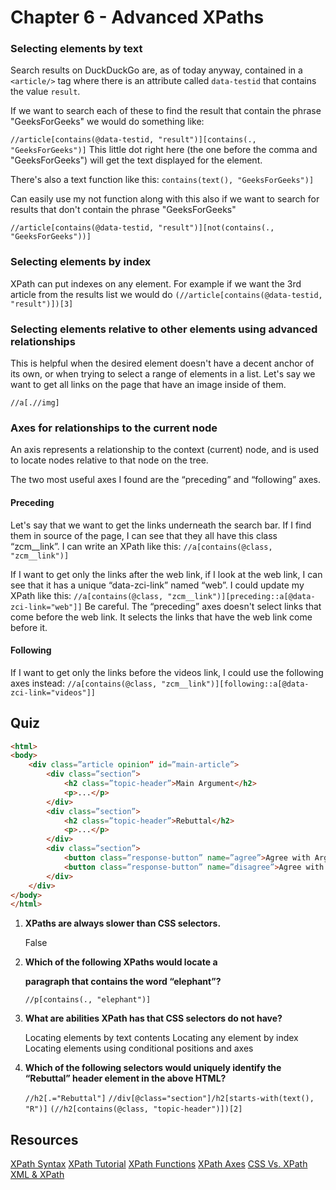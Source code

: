 # Chapter 6 - Advanced XPaths

### Selecting elements by text

Search results on DuckDuckGo are, as of today anyway, contained in a `<article/>` tag
where there is an attribute called `data-testid` that contains the value `result`.

If we want to search each of these to find the result that contain the phrase "GeeksForGeeks" we would do something like:

`//article[contains(@data-testid, "result")][contains(., "GeeksForGeeks")]`
This little dot right here (the one before the comma and "GeeksForGeeks") will get the text displayed for the element.

There's also a text function like this: `contains(text(), "GeeksForGeeks")]`

Can easily use my not function along with this also if we want to search for results that don't contain the phrase "GeeksForGeeks"

`//article[contains(@data-testid, "result")][not(contains(., "GeeksForGeeks"))]`

### Selecting elements by index

XPath can put indexes on any element.
For example if we want the 3rd article from the results list we would do
`(//article[contains(@data-testid, "result")])[3]`

### Selecting elements relative to other elements using advanced relationships

This is helpful when the desired element doesn't have a decent anchor of its own, or when trying to select a range of elements in a list.
Let's say we want to get all links on the page that have an image inside of them.

`//a[.//img]`

### Axes for relationships to the current node

An axis represents a relationship to the context (current) node, and is used to locate nodes relative to that node on the tree.

The two most useful axes I found are the “preceding” and “following” axes.

#### Preceding

Let's say that we want to get the links underneath the search bar. If I find them in source of the page,
I can see that they all have this class “zcm__link”. I can write an XPath like this:
`//a[contains(@class, "zcm__link")]`

If I want to get only the links after the web link,
if I look at the web link, I can see that it has a unique “data-zci-link” named “web”. I could update my XPath like this:
`//a[contains(@class, "zcm__link")][preceding::a[@data-zci-link="web"]]`
Be careful. The “preceding” axes doesn't select links that come before the web link. It selects the links that have the web link come before it.

#### Following

If I want to get only the links before the videos link, I could use the following axes instead:
`//a[contains(@class, "zcm__link")][following::a[@data-zci-link="videos"]]`

## Quiz

````html
<html>
<body>
	<div class=”article opinion” id=”main-article”>
		<div class=”section”>
			<h2 class=”topic-header”>Main Argument</h2>
			<p>...</p>
		</div>
		<div class=”section”>
			<h2 class=”topic-header”>Rebuttal</h2>
			<p>...</p>
		</div>
		<div class=”section”>
			<button class=”response-button” name=”agree”>Agree with Argument</button>
			<button class=”response-button” name=”disagree”>Agree with Rebuttal</button>
		</div>
	</div>
</body>
</html>
````

1. **XPaths are always slower than CSS selectors.**

   False
2. **Which of the following XPaths would locate a <p> paragraph that contains the word “elephant”?**

   `//p[contains(., "elephant")]`
3. **What are abilities XPath has that CSS selectors do not have?**

   Locating elements by text contents
   Locating any element by index
   Locating elements using conditional positions and axes
4. **Which of the following selectors would uniquely identify the “Rebuttal” header element in the above HTML?**

   `//h2[.="Rebuttal"]`
   `//div[@class="section"]/h2[starts-with(text(), "R")]`
   `(//h2[contains(@class, "topic-header")])[2]`

## Resources

[XPath Syntax](https://www.w3schools.com/xml/xpath_syntax.asp)
[XPath Tutorial](https://www.w3schools.com/xml/xpath_intro.asp)
[XPath Functions](https://developer.mozilla.org/en-US/docs/Web/XPath/Functions)
[XPath Axes](https://www.w3schools.com/xml/xpath_axes.asp)
[CSS Vs. XPath](http://elementalselenium.com/tips/32-xpath-vs-css)
[XML & XPath](https://www.w3schools.com/xml/xml_xpath.asp)
